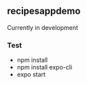## recipesappdemo

Currently in development

### Test
- npm install
- npm install expo-cli
- expo start
